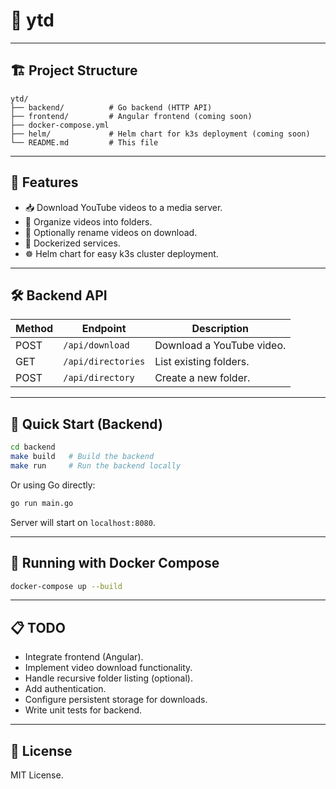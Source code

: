 # 📼 ytd

---

## 🏗 Project Structure

```
ytd/
├── backend/          # Go backend (HTTP API)
├── frontend/         # Angular frontend (coming soon)
├── docker-compose.yml
├── helm/             # Helm chart for k3s deployment (coming soon)
└── README.md         # This file
```

---

## 🚀 Features

- 📥 Download YouTube videos to a media server.
- 📁 Organize videos into folders.
- 📝 Optionally rename videos on download.
- 🐳 Dockerized services.
- ☸️ Helm chart for easy k3s cluster deployment.

---

## 🛠 Backend API

| Method | Endpoint           | Description                  |
|--------|--------------------|------------------------------|
| POST   | `/api/download`     | Download a YouTube video.     |
| GET    | `/api/directories`  | List existing folders.        |
| POST   | `/api/directory`    | Create a new folder.          |

---

## 🎯 Quick Start (Backend)

```bash
cd backend
make build   # Build the backend
make run     # Run the backend locally
```

Or using Go directly:

```bash
go run main.go
```

Server will start on `localhost:8080`.

---

## 🐳 Running with Docker Compose

```bash
docker-compose up --build
```

---

## 📋 TODO

- Integrate frontend (Angular).
- Implement video download functionality.
- Handle recursive folder listing (optional).
- Add authentication.
- Configure persistent storage for downloads.
- Write unit tests for backend.

---

## 📄 License

MIT License.
